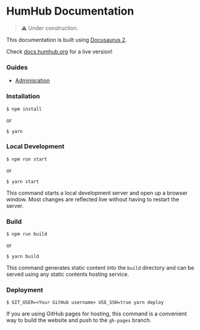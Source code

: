 # HumHub Documentation

>⚠️ Under construction.

This documentation is built using [Docusaurus 2](https://v2.docusaurus.io/).

Check [docs.humhub.org](http://docs.humhub.org) for a live version!

### Guides

 - [Adminisration](/docs/admin/o)

### Installation

```
$ npm install
```

or

```
$ yarn
```

### Local Development

```
$ npm run start
```

or

```
$ yarn start
```

This command starts a local development server and open up a browser window. Most changes are reflected live without having to restart the server.

### Build

```
$ npm run build
```

or 

```
$ yarn build
```

This command generates static content into the `build` directory and can be served using any static contents hosting service.

### Deployment

```
$ GIT_USER=<Your GitHub username> USE_SSH=true yarn deploy
```

If you are using GitHub pages for hosting, this command is a convenient way to build the website and push to the `gh-pages` branch.
